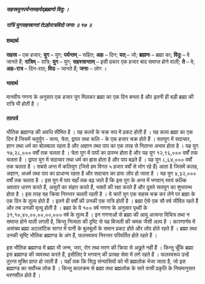##### सहस्रयुगपर्यन्तमहर्यद्ब्रह्मणो विदुः ।
##### रात्रिं युगसहस्रान्तां तेऽहोरात्रविदो जनाः ॥ १७ ॥

#### शब्दार्थ

**सहस्र** – एक हजार; **युग** – युग; **पर्यन्तम्** – सहित; **अहः** – दिन; **यत्** – जो; **ब्रह्मणः** – ब्रह्मा का; **विदुः** – वे जानते हैं; **रात्रिम्** – रात्रि; **युग** – युग; **सहस्त्रान्ताम्** – इसी प्रकार एक हजार बाद समाप्त होने वाली; **ते** – वे; **अहः-रात्र** – दिन-रात; **विदः** – जानते हैं; **जनाः** – लोग ।

#### भावार्थ

मानवीय गणना के अनुसार एक हजार युग मिलकर ब्रह्मा का एक दिन बनता है और इतनी ही बड़ी ब्रह्मा की रात्रि भी होती है ।

#### तात्पर्य

भौतिक ब्रह्माण्ड की अवधि सीमित है । यह कल्पों के चक्र रूप में प्रकट होती है । यह कल्प ब्रह्मा का एक दिन है जिसमें चतुर्युग - सत्य, त्रेता, द्वापर तथा कलि - के एक हजार चक्र होते हैं । सतयुग में सदाचार, ज्ञान तथा धर्म का बोलबाला रहता है और अज्ञान तथा पाप का एक तरह से नितान्त अभाव होता है । यह युग १७,२८,००० वर्षों तक चलता है । त्रेता युग में पापों का प्रारम्भ होता है और यह युग १२,९६,००० वर्षों तक चलता है । द्वापर युग में सदाचार तथा धर्म का ह्रास होता है और पाप बढ़ते हैं । यह युग ८,६४,००० वर्षों तक चलता है । सबसे अन्त में कलियुग (जिसे हम विगत ५ हजार वर्षों से भोग रहे हैं) आता है जिसमें कलह, अज्ञान, अधर्म तथा पाप का प्राधान्य रहता है और सदाचार का प्रायः लोप हो जाता है । यह युग ४,३२,००० वर्षों तक चलता है । इस युग में पाप यहाँ तक बढ़ जाते हैं कि इस युग के अन्त में भगवान् स्वयं कल्कि अवतार धारण करते हैं, असुरों का संहार करते हैं, भक्तों की रक्षा करते हैं और दूसरे सतयुग का शुभारम्भ होता है । इस तरह यह क्रिया निरन्तर चलती रहती है । ये चारों युग एक सहस्र चक्र कर लेने पर ब्रह्मा के एक दिन के तुल्य होते हैं । इतने ही वर्षों की उनकी एक रात्रि होती है । ब्रह्मा ऐसे एक सौ वर्ष जीवित रहते हैं और तब उनकी मृत्यु होती है । ब्रह्मा के ये १०० वर्ष गणना के अनुसार पृथ्वी के ३१,१०,४०,००,००,००,००० वर्ष के तुल्य हैं । इन गणनाओं से ब्रह्मा की आयु अत्यन्त विचित्र तथा न समाप्त होने वाली लगती है, किन्तु नित्यता की दृष्टि से यह बिजली की चमक जैसी अल्प है । कारणार्णव में असंख्य ब्रह्मा अटलांटिक सागर में पानी के बुलबुलों के समान प्रकट होते और लोप होते रहते हैं । ब्रह्मा तथा उनकी सृष्टि भौतिक ब्रह्माण्ड के अंग हैं, फलस्वरूप निरन्तर परिवर्तित होते रहते हैं ।

इस भौतिक ब्रह्माण्ड में ब्रह्मा भी जन्म, जरा, रोग तथा मरण की क्रिया से अछूते नहीं हैं । किन्तु चूँकि ब्रह्मा इस ब्रह्माण्ड की व्यवस्था करते हैं, इसीलिए वे भगवान् की प्रत्यक्ष सेवा में लगे रहते हैं । फलस्वरूप उन्हें तुरन्त मुक्ति प्राप्त हो जाती है । यहाँ तक कि सिद्ध संन्यासियों को भी ब्रह्मलोक भेजा जाता है, जो इस ब्रह्माण्ड का सर्वोच्च लोक है । किन्तु कालक्रम से ब्रह्मा तथा ब्रह्मलोक के सारे वासी प्रकृति के नियमानुसार मरणशील होते हैं ।